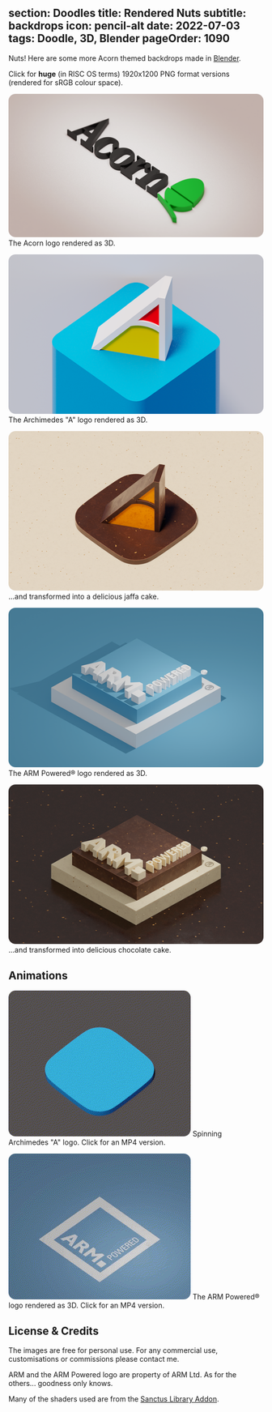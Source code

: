 section: Doodles
title: Rendered Nuts
subtitle: backdrops
icon: pencil-alt
date: 2022-07-03
tags: Doodle, 3D, Blender
pageOrder: 1090
----

Nuts! Here are some more Acorn themed backdrops made in [Blender](https://www.blender.org/).

Click for **huge** (in RISC OS terms) 1920x1200 PNG format versions (rendered for sRGB colour space).

<style type="text/css" rel="stylesheet">
IMG { border-radius: 1em; }
</style>

[![Image](nuts/thumbs/acorn73-srgb.png)](nuts/acorn73-srgb.png)
<a>The Acorn logo rendered as 3D.</a>

[![Image](nuts/thumbs/a5-srgb.png)](nuts/a5-srgb.png)
<a>The Archimedes "A" logo rendered as 3D.</a>

[![Image](nuts/thumbs/arcchoc3-srgb.png)](nuts/arcchoc3-srgb.png)
<a>...and transformed into a delicious jaffa cake.</a>

[![Image](nuts/thumbs/armpowered2-srgb.png)](nuts/armpowered2-srgb.png)
<a>The ARM Powered® logo rendered as 3D.</a>

[![Image](nuts/thumbs/armchoc2-srgb.png)](nuts/armchoc2-srgb.png)
<a>...and transformed into delicious chocolate cake.</a>

## Animations

[![Image](nuts/thumbs/a3.gif)](nuts/a3.mp4)
<a>Spinning Archimedes "A" logo. Click for an MP4 version.</a>

[![Image](nuts/thumbs/armboing2.gif)](nuts/armboing2.mp4)
<a>The ARM Powered® logo rendered as 3D. Click for an MP4 version.</a>

## License & Credits

The images are free for personal use. For any commercial use, customisations or commissions please contact me.

ARM and the ARM Powered logo are property of ARM Ltd. As for the others... goodness only knows.

Many of the shaders used are from the [Sanctus Library Addon](https://blendermarket.com/products/sanctus-library-addon---procedural-shaders-collection-for-blender).
